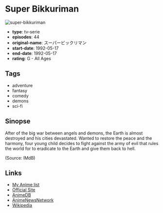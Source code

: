 # Super Bikkuriman

![super-bikkuriman](https://cdn.myanimelist.net/images/anime/6/15072.jpg)

-   **type**: tv-serie
-   **episodes**: 44
-   **original-name**: スーパービックリマン
-   **start-date**: 1992-05-17
-   **end-date**: 1992-05-17
-   **rating**: G - All Ages

## Tags

-   adventure
-   fantasy
-   comedy
-   demons
-   sci-fi

## Sinopse

After of the big war between angels and demons, the Earth is almost destroyed and his cities devastated. Wanted to restore the peace and the harmony, four young child decides to fight against the army of evil that rules the world for to eradicate to the Earth and give them back to hell.

(Source: IMdB)

## Links

-   [My Anime list](https://myanimelist.net/anime/6583/Super_Bikkuriman)
-   [Official Site](http://www.toei-anim.co.jp/lineup/tv/super_bikkuri/)
-   [AnimeDB](http://anidb.info/perl-bin/animedb.pl?show=anime&aid=2076)
-   [AnimeNewsNetwork](http://www.animenewsnetwork.com/encyclopedia/anime.php?id=1662)
-   [Wikipedia](http://ja.wikipedia.org/wiki/スーパービックリマン)
